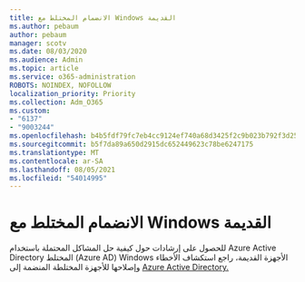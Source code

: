 ```yaml
---
title: الانضمام المختلط مع Windows القديمة
ms.author: pebaum
author: pebaum
manager: scotv
ms.date: 08/03/2020
ms.audience: Admin
ms.topic: article
ms.service: o365-administration
ROBOTS: NOINDEX, NOFOLLOW
localization_priority: Priority
ms.collection: Adm_O365
ms.custom:
- "6137"
- "9003244"
ms.openlocfilehash: b4b5fdf79fc7eb4cc9124ef740a68d3425f2c9b023b792f3d2538a29dd1ad7c2
ms.sourcegitcommit: b5f7da89a650d2915dc652449623c78be6247175
ms.translationtype: MT
ms.contentlocale: ar-SA
ms.lasthandoff: 08/05/2021
ms.locfileid: "54014995"
---
```

# <a name="hybrid-join-with-windows-legacy-devices"></a>الانضمام المختلط مع Windows القديمة

للحصول على إرشادات حول كيفية حل المشاكل المحتملة باستخدام Azure Active Directory المختلط (Azure AD) Windows الأجهزة القديمة، راجع استكشاف الأخطاء وإصلاحها للأجهزة المختلطة المنضمة إلى [Azure Active Directory.](https://docs.microsoft.com/azure/active-directory/devices/troubleshoot-hybrid-join-windows-legacy) 